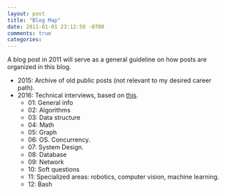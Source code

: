 ```yaml
---
layout: post
title: "Blog Map"
date: 2011-01-01 23:12:59 -0700
comments: true
categories: 
---
```


A blog post in 2011 will serve as a general guideline on how posts are organized in this blog.

* 2015: Archive of old public posts (not relevant to my desired career path).
* 2016: Technical interviews, based on [this](/syllabus/).
  * 01: General info
  * 02: Algorithms
  * 03: Data structure
  * 04: Math
  * 05: Graph
  * 06: OS. Concurrency.
  * 07: System Design.
  * 08: Database
  * 09: Network
  * 10: Soft questions
  * 11: Specialized areas: robotics, computer vision, machine learning.
  * 12: Bash 
